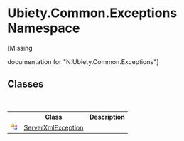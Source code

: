 # Ubiety.Common.Exceptions Namespace
 

\[Missing <summary> documentation for "N:Ubiety.Common.Exceptions"\]


## Classes
&nbsp;<table><tr><th></th><th>Class</th><th>Description</th></tr><tr><td>![Public class](media/pubclass.gif "Public class")</td><td><a href="c1d9dc82-1411-eae9-c03d-83b2e457be38">ServerXmlException</a></td><td /></tr></table>&nbsp;
